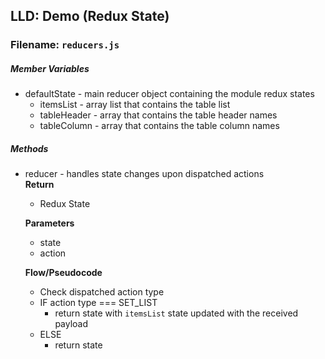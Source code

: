 ## LLD: Demo (Redux State)

### Filename: `reducers.js`

##### Member Variables
* defaultState - main reducer object containing the module redux states
	* itemsList - array list that contains the table list
	* tableHeader - array that contains the table header names
	* tableColumn - array that contains the table column names


##### Methods
* reducer - handles state changes upon dispatched actions  
	**Return**	 
    * Redux State
    
    **Parameters**
    * state
    * action
    
    **Flow/Pseudocode**
    * Check dispatched action type 
	* IF action type === SET_LIST
		* return state with `itemsList` state updated with the received payload
	* ELSE
		* return state  